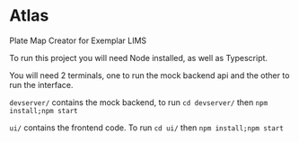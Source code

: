 # Atlas

Plate Map Creator for Exemplar LIMS

To run this project you will need Node installed, as well as Typescript. 

You will need 2 terminals, one to run the mock backend api and the other to run the interface.

`devserver/` contains the mock backend, to run `cd devserver/` then `npm install;npm start`

`ui/` contains the frontend code. To run `cd ui/` then `npm install;npm start`
